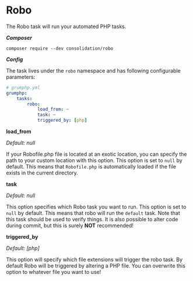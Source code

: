 # Robo

The Robo task will run your automated PHP tasks.

***Composer***

```
composer require --dev consolidation/robo
```

***Config***

The task lives under the `robo` namespace and has following configurable parameters:

```yaml
# grumphp.yml
grumphp:
    tasks:
        robo:
            load_from: ~
            task: ~
            triggered_by: [php]
```

**load_from**

*Default: null*

If your Robofile.php file is located at an exotic location, you can specify the path to your custom location with this option.
This option is set to `null` by default.
This means that `Robofile.php` is automatically loaded if the file exists in the current directory.


**task**

*Default: null*

This option specifies which Robo task you want to run.
This option is set to `null` by default.
This means that robo will run the `default` task.
Note that this task should be used to verify things. 
It is also possible to alter code during commit, but this is surely **NOT** recommended!


**triggered_by**

*Default: [php]*

This option will specify which file extensions will trigger the robo task.
By default Robo will be triggered by altering a PHP file. 
You can overwrite this option to whatever file you want to use!
